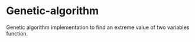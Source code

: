 # Genetic-algorithm
Genetic algorithm implementation to find an extreme value of two variables function.

